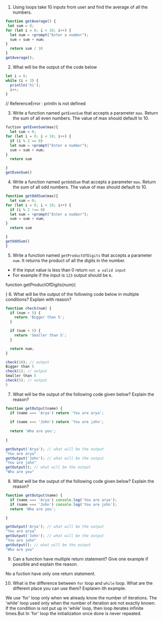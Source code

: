 1. Using loops take 10 inputs from user and find the average of all the numbers.
```js
function getAverage() {
 let sum = 0;
for (let i = 0; i < 10; i++) {
  let num = +prompt("Enter a number");
  sum = sum + num;
}
  return sum / 10
}
getAverage();


```

2. What will be the output of the code below

```js
let i = 0;
while (i < 3) {
  println('hi');
  i++;
}
```
// ReferenceError : println is not defined

3. Write a function named `getEvenSum` that accepts a parameter `max`. Return the sum of all even numbers. The value of max should default to 10.
```js
fuction getEvenSum(max){
  let sum = 0;
for (let i = 0; i < 10; i++) {
  if (i % 2 == 0)
  let num = +prompt("Enter a number");
  sum = sum + num;
}
  return sum 

}
getEvenSum()
```
4. Write a function named `getOddSum` that accepts a parameter `max`. Return the sum of all odd numbers. The value of max should default to 10.
```js
function getOddSum(max){
  let sum = 0;
for (let i = 0; i < 10; i++) {
  if (i % 2 !== 0)
  let num = +prompt("Enter a number");
  sum = sum + num;
}
  return sum 

}
getOddSum()
}
```
5. Write a function named `getProductOfDigits` that accepts a parameter `num`. It returns the product of all the digits in the number.

- If the input value is less than 0 return `not a valid input`
- For example if the input is `123` output should be `6`.

function getProductOfDigits(num){

}
6. What will be the output of the following code below in multiple conditions? Explain with reason?

```js
function check(num) {
  if (num > 5) {
    return 'Bigger than 5';
  }

  if (num < 5) {
    return 'Smaller than 5';
  }

  return num;
}

check(10); // output 
Bigger than 5
check(1); // output
Smaller than 5
check(5); // output
5
```

7. What will be the output of the following code given below? Explain the reason?

```js
function getOutput(name) {
  if (name === 'Arya') return 'You are arya'; 
  
  if (name === 'John') return 'You are john';
  
  return 'Who are you'; 
  
}

getOutput('Arya'); // what will be the output 
"You are arya"
getOutput('John'); // what will be the output
"You are john"
getOutput(); // what will be the output
"Who are you"
```

8. What will be the output of the following code given below? Explain the reason?

```js
function getOutput(name) {
  if (name === 'Arya') console.log('You are arya');
  if (name === 'John') console.log('You are john');
  return 'Who are you';

}

getOutput('Arya'); // what will be the output 
"You are arya"
getOutput('John'); // what will be the output
"You are john"
getOutput(); // what will be the output
"Who are you"

```

9. Can a function have multiple return statement? Give one example if possible and explain the reason.

No a fuction have only one return statement.

10. What is the difference between `for` loop and `while` loop. What are the different place you can use them? Explaiwn ith example.

We use 'for' loop  only when we already know the number of iterations. 
The 'while' loop used only when the number of iteration are not exactly known. 
If the condition is not put up in 'while' loop, then loop iterates infinite times.But 
In 'for' loop the initialization once done is never repeated.